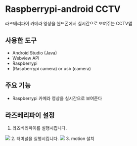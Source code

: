 # Raspberrypi-android CCTV
라즈베리파이 카메라 영상을 핸드폰에서 실시간으로 보여주는 CCTV앱

## 사용한 도구 
* Android Studio (Java)
* Webview API
* Raspberrypi
* (Raspberrypi camera) or usb (camera)

## 주요 기능
* Raspberrypi 카메라 영상을 실시간으로 보여준다

## 라즈베리파이 설정
1. 라즈베리파이를 실행시킵니다.
  <img src="https://user-images.githubusercontent.com/115002427/195792397-722c4985-2eac-47b8-9b6f-3680c1059179.png">
2. 터미널을 실행시킵니다.
  <img src="https://user-images.githubusercontent.com/115002427/195792432-672d5b6e-d85a-4142-a109-a240c46832fc.png">
3. motion 설치
  













